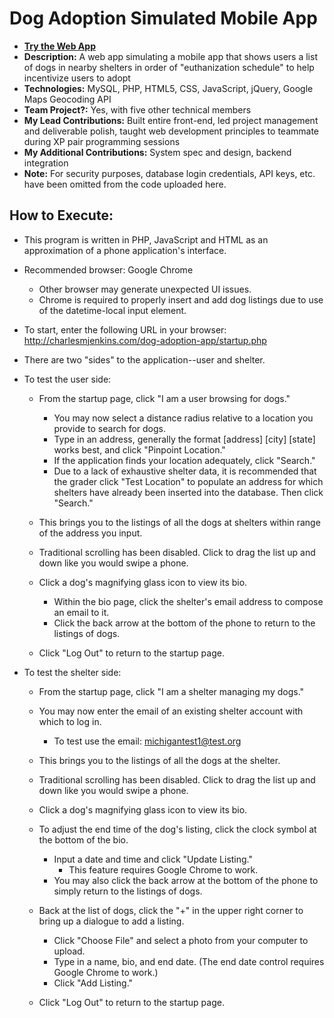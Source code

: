 # Dog Adoption Simulated Mobile App

- **[Try the Web App](http://charlesmjenkins.com/dog-adoption-app/startup.php)** 
- **Description:** A web app simulating a mobile app that shows users a list of dogs in nearby shelters in order of "euthanization schedule" to help incentivize users to adopt
- **Technologies:** MySQL, PHP, HTML5, CSS, JavaScript, jQuery, Google Maps Geocoding API
- **Team Project?:** Yes, with five other technical members
- **My Lead Contributions:** Built entire front-end, led project management and deliverable polish, taught web development principles to teammate during XP pair programming sessions
- **My Additional Contributions:** System spec and design, backend integration
- **Note:** For security purposes, database login credentials, API keys, etc. have been omitted from the code uploaded here.

## How to Execute:
- This program is written in PHP, JavaScript and HTML as an approximation of
  a phone application's interface.
  
- Recommended browser: Google Chrome
    - Other browser may generate unexpected UI issues.
    - Chrome is required to properly insert and add dog listings due to use of the datetime-local input element.

- To start, enter the following URL in your browser: http://charlesmjenkins.com/dog-adoption-app/startup.php

- There are two "sides" to the application--user and shelter.

- To test the user side:
    - From the startup page, click "I am a user browsing for dogs."
        - You may now select a distance radius relative to a location you provide to search for dogs.
        - Type in an address, generally the format \[address\] \[city\] \[state\] works best, and click "Pinpoint Location."
        - If the application finds your location adequately, click "Search."
        - Due to a lack of exhaustive shelter data, it is recommended that the grader click "Test Location" to populate
          an address for which shelters have already been inserted into the database. Then click "Search."

    - This brings you to the listings of all the dogs at shelters within range of the address you input.
    - Traditional scrolling has been disabled. Click to drag the list up and down like you would swipe a phone.
    - Click a dog's magnifying glass icon to view its bio.
        - Within the bio page, click the shelter's email address to compose an email to it.
        - Click the back arrow at the bottom of the phone to return to the listings of dogs.
    
    - Click "Log Out" to return to the startup page.
    
- To test the shelter side:
    - From the startup page, click "I am a shelter managing my dogs."
    - You may now enter the email of an existing shelter account with which to log in.
        - To test use the email: michigantest1@test.org
    
    - This brings you to the listings of all the dogs at the shelter.
    - Traditional scrolling has been disabled. Click to drag the list up and down like you would swipe a phone.
    - Click a dog's magnifying glass icon to view its bio.
    - To adjust the end time of the dog's listing, click the clock symbol at the bottom of the bio.
        - Input a date and time and click "Update Listing."
            - This feature requires Google Chrome to work.
        - You may also click the back arrow at the bottom of the phone to simply return to the listings of dogs.
    
    - Back at the list of dogs, click the "+" in the upper right corner to bring up a dialogue to add a listing.
        - Click "Choose File" and select a photo from your computer to upload.
        - Type in a name, bio, and end date. (The end date control requires Google Chrome to work.)
        - Click "Add Listing."
        
    - Click "Log Out" to return to the startup page.